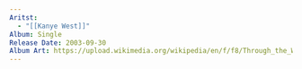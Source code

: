 ```yaml
---
Aritst:
  - "[[Kanye West]]"
Album: Single
Release Date: 2003-09-30
Album Art: https://upload.wikimedia.org/wikipedia/en/f/f8/Through_the_Wire_Polaroid_Snapshot.jpg
---
```

